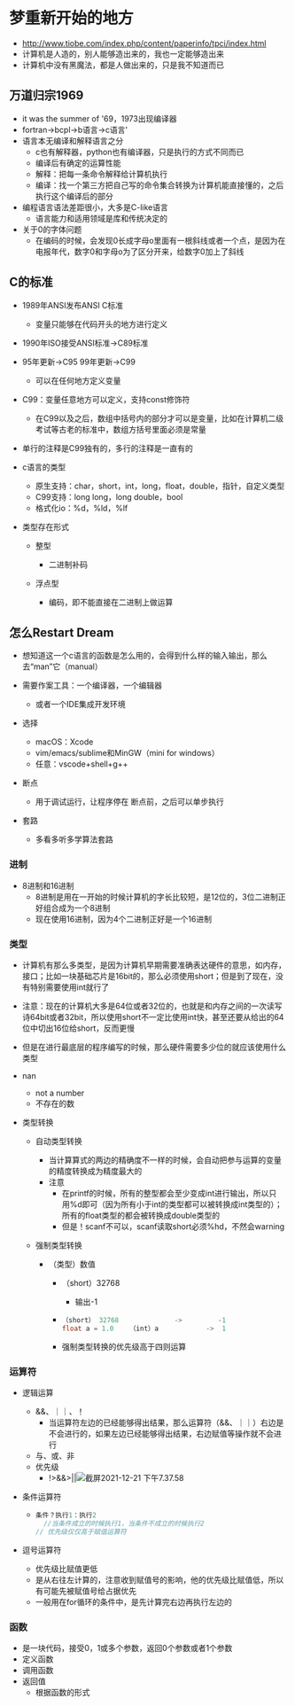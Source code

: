 # 梦重新开始的地方

- http://www.tiobe.com/index.php/content/paperinfo/tpci/index.html
- 计算机是人造的，别人能够造出来的，我也一定能够造出来
- 计算机中没有黑魔法，都是人做出来的，只是我不知道而已

## 万道归宗1969

-  it was the summer of '69，1973出现编译器
- fortran->bcpl->b语言->c语言'
- 语言本无编译和解释语言之分
  - c也有解释器，python也有编译器，只是执行的方式不同而已
  - 编译后有确定的运算性能
  - 解释：把每一条命令解释给计算机执行
  - 编译：找一个第三方把自己写的命令集合转换为计算机能直接懂的，之后执行这个编译后的部分
- 编程语言语法差距很小，大多是C-like语言
  - 语言能力和适用领域是库和传统决定的
- 关于0的字体问题
  - 在编码的时候，会发现0长成字母o里面有一根斜线或者一个点，是因为在电报年代，数字0和字母o为了区分开来，给数字0加上了斜线
  

## C的标准

- 1989年ANSI发布ANSI C标准
  - 变量只能够在代码开头的地方进行定义
- 1990年ISO接受ANSI标准->C89标准
- 95年更新->C95      99年更新->C99
  - 可以在任何地方定义变量
- C99：变量任意地方可以定义，支持const修饰符
  - 在C99以及之后，数组中括号内的部分才可以是变量，比如在计算机二级考试等古老的标准中，数组方括号里面必须是常量

- 单行的注释是C99独有的，多行的注释是一直有的
- c语言的类型
  - 原生支持：char，short，int，long，float，double，指针，自定义类型
  - C99支持：long long，long double，bool
  - 格式化io：%d，%ld，%lf
- 类型存在形式
  - 整型
    - 二进制补码

  - 浮点型
    - 编码，即不能直接在二进制上做运算

## 怎么Restart Dream

- 想知道这一个c语言的函数是怎么用的，会得到什么样的输入输出，那么去“man”它（manual）

- 需要作案工具：一个编译器，一个编辑器
  - 或者一个IDE集成开发环境
- 选择
  - macOS：Xcode
  - vim/emacs/sublime和MinGW（mini for windows）
  - 任意：vscode+shell+g++
- 断点
  - 用于调试运行，让程序停在 断点前，之后可以单步执行
- 套路
  - 多看多听多学算法套路

### 进制

- 8进制和16进制
  - 8进制是用在一开始的时候计算机的字长比较短，是12位的，3位二进制正好组合成为一个8进制
  - 现在使用16进制，因为4个二进制正好是一个16进制



### 类型

-  计算机有那么多类型，是因为计算机早期需要准确表达硬件的意思，如内存，接口；比如一块基础芯片是16bit的，那么必须使用short；但是到了现在，没有特别需要使用int就行了

  - 注意：现在的计算机大多是64位或者32位的，也就是和内存之间的一次读写诗64bit或者32bit，所以使用short不一定比使用int快，甚至还要从给出的64位中切出16位给short，反而更慢
  - 但是在进行最底层的程序编写的时候，那么硬件需要多少位的就应该使用什么类型

- nan

  - not a number
  - 不存在的数

- 类型转换

  - 自动类型转换

    - 当计算算式的两边的精确度不一样的时候，会自动把参与运算的变量的精度转换成为精度最大的
    - 注意
      - 在printf的时候，所有的整型都会至少变成int进行输出，所以只用%d即可（因为所有小于int的类型都可以被转换成int类型的）；所有的float类型的都会被转换成double类型的
      - 但是！scanf不可以，scanf读取short必须%hd，不然会warning

  - 强制类型转换

    - （类型）数值

      - （short）32768

        - 输出-1

      - ```c
        （short） 32768              ->         -1
        float a = 1.0    （int）a            ->  1
        ```

      - 强制类型转换的优先级高于四则运算

### 运算符

- 逻辑运算
  - &&、｜｜、！
    - 当运算符左边的已经能够得出结果，那么运算符（&&、｜｜）右边是不会进行的，如果左边已经能够得出结果，右边赋值等操作就不会进行
  - 与、或、非
  - 优先级
    - !>&&>||![截屏2021-12-21 下午7.37.58](https://tva1.sinaimg.cn/large/008i3skNly1gxlosaq8gwj31340sywge.jpg)

- 条件运算符

  - ```c
    条件？执行1：执行2
      //当条件成立的时候执行1，当条件不成立的时候执行2
    // 优先级仅仅高于赋值运算符
    ```

- 逗号运算符

  - 优先级比赋值更低
  - 是从右往左计算的，注意收到赋值号的影响，他的优先级比赋值低，所以有可能先被赋值号给占据优先
  - 一般用在for循环的条件中，是先计算完右边再执行左边的

### 函数

- 是一块代码，接受0，1或多个参数，返回0个参数或者1个参数
- 定义函数
- 调用函数
- 返回值
  - 根据函数的形式

